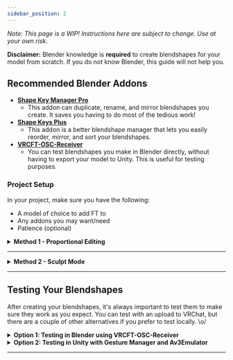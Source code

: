 ```yaml
---
sidebar_position: 2
---
```


*Note: This page is a WIP! Instructions here are subject to change. Use at your own risk.*

**Disclaimer:** Blender knowledge is **required** to create blendshapes for your model from scratch. If you do not know Blender, this guide will not help you.

## Recommended Blender Addons

- [**Shape Key Manager Pro**](https://blendermarket.com/products/shape-key-manager-pro)
  - This addon can duplicate, rename, and mirror blendshapes you create. It saves you having to do most of the tedious work!
- [**Shape Keys Plus**](https://github.com/MichaelGlenMontague/shape_keys_plus/releases/tag/v2.0)
  - This addon is a better blendshape manager that lets you easily reorder, mirror, and sort your blendshapes.
- [**VRCFT-OSC-Receiver**](https://github.com/benaclejames/VRCFT-OSC-Receiver)
  - You can test blendshapes you make in Blender directly, without having to export your model to Unity. This is useful for testing purposes.

### Project Setup

In your project, make sure you have the following:

- A model of choice to add FT to
- Any addons you may want/need
- Patience (optional)

<details>
  <summary><strong>Method 1 - Proportional Editing</strong></summary>

<details>
  <summary><strong>1. Model Cleanup</strong></summary>

#### 1. Model Cleanup

- **Make sure your model is symmetrical.** In **Edit Mode**, enable **X-Mirror** in the **Options** panel under **Mesh Options**. You can also enable **X-Mirror** by clicking the **X-Mirror** button in the toolbar.
- Use `G` (the shortcut for the Grab/Move tool) to move the mesh. The mesh should move symmetrically and not have any stray vertices splitting from either side. If you notice stray vertices moving independently, you can use the **Merge by Distance** tool to weld them together.
- Ensure all blendshapes are disabled when checking for symmetry to avoid misleading deformations.

</details>

---

<details>
  <summary><strong>2. Blendshape Creation</strong></summary>

#### 2. Blendshape Creation

Refer to the [Unified Expressions References](https://docs.vrcft.io/docs/tutorial-avatars/tutorial-avatars-extras/unified-blendshapes#ue-base-shapes) for detailed guidelines on the facial expressions you need to create. Start creating each shape, forgoing any changes to the eyeball rotation. Eye rotation is managed by the **VRC Face Tracking (VRCFT)** rotation driver, so you don't need to adjust eyeball rotation unless your model lacks eye bones.

- **Blendshape Workflow**
  1. Click the **+** button next to the blendshape list to add a new blendshape.
  2. Press `O` on your keyboard to turn on proportional editing, or click the **Proportional Editing** icon at the top of the viewport.
     - **Tip:** Enable **Connected Only** in the proportional editing options to affect only connected vertices.
  3. **Select the vertices you want to modify.** You can use tools like **Box Select (`B`)** or **Circle Select (`C`)** for efficiency.
  4. Press `G` to move (grab) the vertices, `R` to rotate them, or `S` to scale them as needed.
  5. **Use your mouse scroll wheel to adjust the influence radius of proportional editing.** Scrolling up decreases the area, while scrolling down increases it.

##### Additional Tips

- **Preventing Unwanted Influence**
  - To prevent certain faces or vertices from being influenced, you can hide them:
    - Press `H` to hide selected faces or vertices.
    - Press `Alt + H` to unhide them.

- **Axis Constraints**
  - To move or rotate along a specific axis, use these shortcuts:
    - After initiating a move, rotate, or scale action, press `X`, `Y`, or `Z` to lock the transformation to the corresponding axis.
    - Hold `Shift + X`, `Shift + Y`, or `Shift + Z` to exclude an axis, restricting the transformation to the other two axes.

</details>

---

<details>
  <summary><strong>3. Creating Combined Shapes</strong></summary>

#### 3. Creating Combined Shapes

Some facial expressions require combined shapes to function correctly. For example, you may need a **BrowInnerUp** blendshape that affects both eyebrows symmetrically by combining **BrowInnerUpRight** and **BrowInnerUpLeft**.

Since you've already created all the uncombined (left and right) shapes, we can use these to make combined variants using **New Shape From Mix**:

1. **Set Blendshape Values in Object Mode**

   - Switch to **Object Mode**.
   - In the **Shape Keys** panel, set the values of both **BrowInnerUpRight** and **BrowInnerUpLeft** to **1.0**, activating both needed shapes.

2. **Create a New Shape from the Mix**

   - Click on the **Shape Keys** dropdown menu (the down arrow icon) in the **Shape Keys** panel.
   - Select **"New Shape From Mix"**. This action creates a new blendshape that combines the current state of all active blendshapes.

3. **Rename the New Blendshape**

   - The new blendshape will appear in the list, usually named something like **Key N**.
   - Rename this new blendshape to **BrowInnerUp** (or the appropriate combined shape name).

4. **Reset Original Blendshape Values**

   - Set the values of **BrowInnerUpRight** and **BrowInnerUpLeft** back to **0.0** to avoid unintended deformations when manipulating other blendshapes.

5. **Test the Combined Blendshape**

   - Move the slider of the new **BrowInnerUp** blendshape from **0.0** to **1.0**.
   - Verify that both eyebrows move up symmetrically as intended.

**Tips:**

- **Non-Destructive Editing**

  - This method preserves your original left and right blendshapes, allowing you to adjust them individually in the future if needed.

- **Applying to Other Combined Shapes**

  - You can use this same method to create other combined blendshapes, such as **EyeClosed**, **MouthSmile**, etc.

- **Organizing Blendshapes**

  - Consider grouping your blendshapes or using prefixes/suffixes to keep your blendshape list organized.

</details>

</details>

---

<details>
  <summary><strong>Method 2 - Sculpt Mode</strong></summary>

To be addressed.

</details>

---

## Testing Your Blendshapes

After creating your blendshapes, it's always important to test them to make sure they work as you expect. You can test with an upload to VRChat, but there are a couple of other alternatives if you prefer to test locally. \o/

<details>
  <summary><strong>Option 1: Testing in Blender using VRCFT-OSC-Receiver</strong></summary>

This method allows you to test your blendshapes directly in Blender without exporting your model to Unity.

1. **Ensure VRCFT-OSC-Receiver Addon is Installed**

   - Install the [VRCFT-OSC-Receiver](https://github.com/benaclejames/VRCFT-OSC-Receiver) addon in Blender if you haven't already.

2. **Open VRC Face Tracking (VRCFT)**

   - Make sure VRCFT software is running and properly tracking your facial expressions. I usually use LiveLink for iOS, but you can use MeowFace for Android!

3. **Enable the Receiver in Blender**

   - In Blender, select your model's body mesh.
   - Navigate to the **VRCFT Receiver** panel in the Properties window.
   - Click **Start Receiver** to begin receiving OSC data from VRCFT.

You should be able to oogle at the camera and check to see if there's any changes you need to make. If some combined and split blendshapes for the same action trigger (eg. LipFunnelUpper and Lipfunnel are activating, creating something way too exaggerated), you can hide the specific shapes with the eyeball icon. In Unity, they will act properly!

</details>

<details>
  <summary><strong>Option 2: Testing in Unity with Gesture Manager and Av3Emulator</strong></summary>

This method involves exporting your model to Unity and testing the blendshapes within the Unity environment.

1. **Export Your Model from Blender**

   - Export your model as an **FBX** file with shape keys (blendshapes) included.
      - **Create a backup of your FBX file in Unity before making changes.**

2. **Import Your Model into Unity**

   - Open your Unity project for VRChat avatar development.
   - Import your FBX into the folder where it's normally stored.

3. **Install Gesture Manager and Av3Emulator**

   - Import both [Gesture Manager](https://github.com/BlackStartx/VRC-Gesture-Manager) and [Av3Emulator](https://github.com/lyuma/Av3Emulator) and into your Unity project.

4. **Open VRC Face Tracking (VRCFT)**

   - Ensure VRCFT software is running and properly tracking your facial expressions.

5. **Test Through the Expressions Wheel**

   - Enable both Eye and Face Tracking through the wheel as if you were in game, and oogle at the screen! If there's anything you noticed that doesn't quite add up, you can make changes in Blender and re-export.
</details>

---
